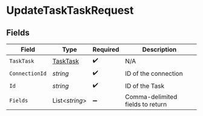 # UpdateTaskTaskRequest


## Fields

| Field                                           | Type                                            | Required                                        | Description                                     |
| ----------------------------------------------- | ----------------------------------------------- | ----------------------------------------------- | ----------------------------------------------- |
| `TaskTask`                                      | [TaskTask](../../Models/Components/TaskTask.md) | :heavy_check_mark:                              | N/A                                             |
| `ConnectionId`                                  | *string*                                        | :heavy_check_mark:                              | ID of the connection                            |
| `Id`                                            | *string*                                        | :heavy_check_mark:                              | ID of the Task                                  |
| `Fields`                                        | List<*string*>                                  | :heavy_minus_sign:                              | Comma-delimited fields to return                |